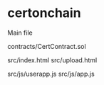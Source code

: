 # certonchain

Main file

contracts/CertContract.sol

src/index.html
src/upload.html

src/js/userapp.js
src/js/app.js

